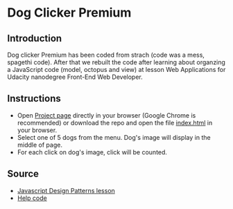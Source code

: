 # Dog Clicker Premium

## Introduction
Dog clicker Premium has been coded from strach (code was a mess, spagethi code). After that we rebuilt the code after learning about organzing a JavaScript code (model, octopus and view) at lesson Web Applications for Udacity nanodegree Front-End Web Developer.

## Instructions
- Open [Project page](https://flanzana.github.io/dog-clicker/) directly in your browser (Google Chrome is recommended) or download the repo and open the file [index.html](index.html) in your browser.
- Select one of 5 dogs from the menu. Dog's image will display in the middle of page.
- For each click on dog's image, click will be counted.

## Source
- [Javascript Design Patterns lesson](https://www.udacity.com/course/javascript-design-patterns--ud989)
- [Help code](https://github.com/udacity/ud989-cat-clicker-premium-vanilla)